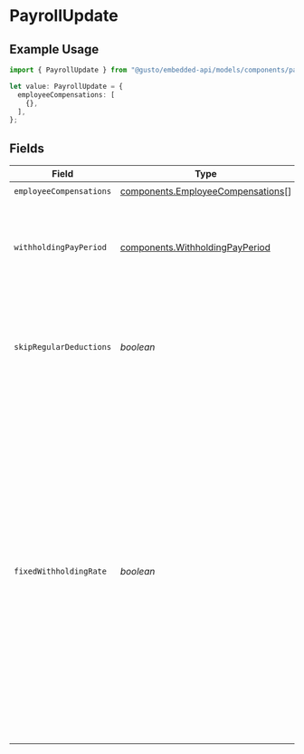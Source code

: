 # PayrollUpdate

## Example Usage

```typescript
import { PayrollUpdate } from "@gusto/embedded-api/models/components/payrollupdate.js";

let value: PayrollUpdate = {
  employeeCompensations: [
    {},
  ],
};
```

## Fields

| Field                                                                                                                                                                                                                                                                                                                                 | Type                                                                                                                                                                                                                                                                                                                                  | Required                                                                                                                                                                                                                                                                                                                              | Description                                                                                                                                                                                                                                                                                                                           |
| ------------------------------------------------------------------------------------------------------------------------------------------------------------------------------------------------------------------------------------------------------------------------------------------------------------------------------------- | ------------------------------------------------------------------------------------------------------------------------------------------------------------------------------------------------------------------------------------------------------------------------------------------------------------------------------------- | ------------------------------------------------------------------------------------------------------------------------------------------------------------------------------------------------------------------------------------------------------------------------------------------------------------------------------------- | ------------------------------------------------------------------------------------------------------------------------------------------------------------------------------------------------------------------------------------------------------------------------------------------------------------------------------------- |
| `employeeCompensations`                                                                                                                                                                                                                                                                                                               | [components.EmployeeCompensations](../../models/components/employeecompensations.md)[]                                                                                                                                                                                                                                                | :heavy_check_mark:                                                                                                                                                                                                                                                                                                                    | N/A                                                                                                                                                                                                                                                                                                                                   |
| `withholdingPayPeriod`                                                                                                                                                                                                                                                                                                                | [components.WithholdingPayPeriod](../../models/components/withholdingpayperiod.md)                                                                                                                                                                                                                                                    | :heavy_minus_sign:                                                                                                                                                                                                                                                                                                                    | The payment schedule tax rate the payroll is based on. Only relevant for off-cycle payrolls.                                                                                                                                                                                                                                          |
| `skipRegularDeductions`                                                                                                                                                                                                                                                                                                               | *boolean*                                                                                                                                                                                                                                                                                                                             | :heavy_minus_sign:                                                                                                                                                                                                                                                                                                                    | Block regular deductions and contributions for this payroll. Only relevant for off-cycle payrolls.                                                                                                                                                                                                                                    |
| `fixedWithholdingRate`                                                                                                                                                                                                                                                                                                                | *boolean*                                                                                                                                                                                                                                                                                                                             | :heavy_minus_sign:                                                                                                                                                                                                                                                                                                                    | Enable taxes to be withheld at the IRS's required rate of 22% for federal income taxes. State income taxes will be taxed at the state's supplemental tax rate. Otherwise, we'll sum the entirety of the employee's wages and withhold taxes on the entire amount at the rate for regular wages. Only relevant for off-cycle payrolls. |